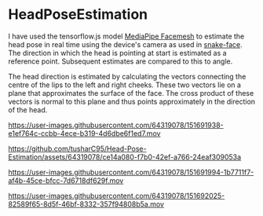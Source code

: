# HeadPoseEstimation

I have used the tensorflow.js model <a href="https://github.com/tensorflow/tfjs-models/tree/master/facemesh">MediaPipe Facemesh</a> to estimate 
the head pose in real time using the device's camera as used in <a href="https://github.com/paruby/snake-face">snake-face</a>.
The direction in which the head is pointing at start is estimated as a reference point. 
Subsequent estimates are compared to this to angle.


The head direction is estimated by calculating the vectors connecting
the centre of the lips to the left and right cheeks. These two vectors lie
on a plane that approximates the surface of the face. The cross product of these
vectors is normal to this plane and thus points approximately in the direction
of the head.


https://user-images.githubusercontent.com/64319078/151691938-e1ef764c-ccbb-4ece-b319-4d6dbe6f1ed7.mov

https://github.com/tusharC95/Head-Pose-Estimation/assets/64319078/ce14a080-f7b0-42ef-a766-24eaf309053a

https://user-images.githubusercontent.com/64319078/151691994-1b7711f7-af4b-45ce-bfcc-7d6718df629f.mov

https://user-images.githubusercontent.com/64319078/151692025-82589f65-8d5f-46bf-8332-357f94808b5a.mov

